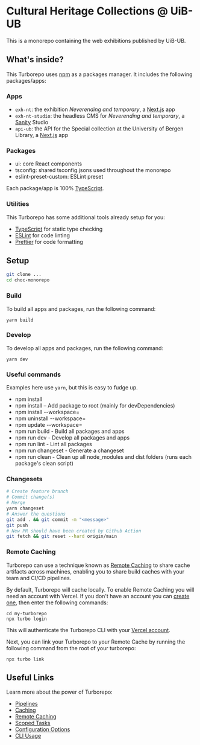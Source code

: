 # Cultural Heritage Collections @ UiB-UB

This is a monorepo containing the web exhibitions published by UiB-UB.

## What's inside?

This Turborepo uses [npm](https://npmjs.com) as a packages manager. It includes the following packages/apps:

### Apps

- `exh-nt`: the exhibition _Neverending and temporary_, a [Next.js](https://nextjs.org) app
- `exh-nt-studio`: the headless CMS for _Neverending and temporary_, a [Sanity](https://sanity.io) Studio
- `api-ub`: the API for the Special collection at the University of Bergen Library, a [Next.js](https://nextjs.org) app

### Packages

- ui: core React components
- tsconfig: shared tsconfig.jsons used throughout the monorepo
- eslint-preset-custom: ESLint preset

Each package/app is 100% [TypeScript](https://www.typescriptlang.org/).

### Utilities

This Turborepo has some additional tools already setup for you:

- [TypeScript](https://www.typescriptlang.org/) for static type checking
- [ESLint](https://eslint.org/) for code linting
- [Prettier](https://prettier.io) for code formatting

## Setup

```sh
git clone ...
cd choc-monorepo
```

### Build

To build all apps and packages, run the following command:

```
yarn build
```

### Develop

To develop all apps and packages, run the following command:

```
yarn dev
```

### Useful commands

Examples here use `yarn`, but this is easy to fudge up.

* npm install
* npm install <package> – Add package to root (mainly for devDependencies)
* npm install <package> --workspace=<workspace>
* npm uninstall <package> --workspace=<workspace>
* npm update <package> --workspace=<workspace>
* npm run build - Build all packages and apps
* npm run dev - Develop all packages and apps
* npm run lint - Lint all packages
* npm run changeset - Generate a changeset
* npm run clean - Clean up all node_modules and dist folders (runs each package's clean script)

### Changesets

```sh
# Create feature branch
# Commit change(s)
# Merge
yarn changeset
# Answer the questions
git add . && git commit -m "<message>"
git push
# New PR should have been created by Github Action
git fetch && git reset --hard origin/main
```

### Remote Caching

Turborepo can use a technique known as [Remote Caching](https://turborepo.org/docs/core-concepts/remote-caching) to share cache artifacts across machines, enabling you to share build caches with your team and CI/CD pipelines.

By default, Turborepo will cache locally. To enable Remote Caching you will need an account with Vercel. If you don't have an account you can [create one](https://vercel.com/signup), then enter the following commands:

```
cd my-turborepo
npx turbo login
```

This will authenticate the Turborepo CLI with your [Vercel account](https://vercel.com/docs/concepts/personal-accounts/overview).

Next, you can link your Turborepo to your Remote Cache by running the following command from the root of your turborepo:

```
npx turbo link
```

## Useful Links

Learn more about the power of Turborepo:

- [Pipelines](https://turborepo.org/docs/core-concepts/pipelines)
- [Caching](https://turborepo.org/docs/core-concepts/caching)
- [Remote Caching](https://turborepo.org/docs/core-concepts/remote-caching)
- [Scoped Tasks](https://turborepo.org/docs/core-concepts/scopes)
- [Configuration Options](https://turborepo.org/docs/reference/configuration)
- [CLI Usage](https://turborepo.org/docs/reference/command-line-reference)
